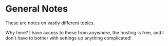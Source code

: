 # General Notes

These are notes on vastly different topics. 

Why here? I have access to these from anywhere, the hosting is free, and I
don't have to bother with settings up anything complicated!
